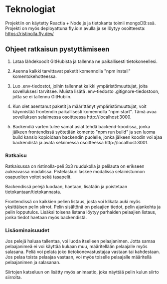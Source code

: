# Teknologiat

Projektiin on käytetty Reactia + Node.js ja tietokanta toimii mongoDB:ssä. Projekti on myös deployattuna fly.io:n avulla ja se löytyy osoitteesta: https://ristinolla.fly.dev/

## Ohjeet ratkaisun pystyttämiseen

1. Lataa lähdekoodit GitHubista ja tallenna ne paikallisesti tietokoneellesi.

2. Asenna kaikki tarvittavat paketit komennolla "npm install" komentokehotteessa.

3. Luo .env-tiedostot, joihin tallennat kaikki ympäristömuuttujat, joita sovelluksesi tarvitsee. Muista lisätä .env-tiedosto .gitignore-tiedostoon, jotta se ei tallennu GitHubiin.

4. Kun olet asentanut paketit ja määrittänyt ympäristömuuttujat, voit käynnistää frontendin paikallisesti komennolla "npm start". Tämä avaa sovelluksen selaimessa osoitteessa http://localhost:3000.

5. Backendiä varten tulee samat asiat tehdä backend-koodissa, jonka jälkeen frontendissä syötetään komento "npm run build" ja sen luoma build kansio kopioidaan backendin puolelle, jonka jälkeen koodin voi ajaa backendistä ja avata selaimessa osoitteessa http://localhost:3001.

### Ratkaisu

Ratkaisussa on ristinolla-peli 3x3 ruudukolla ja pelilauta on erikseen aukeavassa modalissa. Pistelaskuri laskee modalissa selainistunnon osapuolten voitot sekä tasapelit. 

Backendissä pelejä luodaan, haetaan, lisätään ja poistetaan tietokantaan/tietokannasta. 

Frontendissä on kaikkien pelien listaus, josta voi klikata auki myös yksittäisen pelin siirrot. Pelin sisältönä on pelaajien tiedot, pelin ajankohta ja pelin lopputulos. Lisäksi toisena listana löytyy  parhaiden pelaajien listaus, jonka tiedot haetaan myös backendistä.

### Lisäominaisuudet

Jos pelejä haluaa tallentaa, voi luoda itselleen pelaajanimen. Jotta samaa pelaajanimeä ei voi käyttää kukaan muu, määritellään pelaajalle myös salasana. Peliä voi pelata joko tietokonevastustajaa vastaan tai kahdestaan. Jos pelaa toista pelaajaa vastaan, voi myös toiselle pelaajalle määritellä pelaajanimen ja salasanan. 

Siirtojen katseluun on lisätty myös animaatio, joka näyttää pelin kulun siirto siirrolta.

